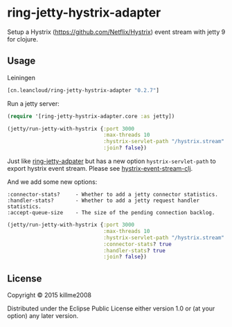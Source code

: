 # ring-jetty-hystrix-adapter

Setup a Hystrix (https://github.com/Netflix/Hystrix) event stream with jetty 9 for clojure.

## Usage

Leiningen

```clj
[cn.leancloud/ring-jetty-hystrix-adapter "0.2.7"]
```

Run a jetty server:

```clj
(require '[ring-jetty-hystrix-adapter.core :as jetty])

(jetty/run-jetty-with-hystrix {:port 3000
                               :max-threads 10
                               :hystrix-servlet-path "/hystrix.stream"
                               :join? false})
```

Just like [ring-jetty-adpater](https://github.com/ring-clojure/ring/tree/master/ring-jetty-adapter) but has a new option `hystrix-servlet-path` to
export hystrix event stream. Please see [hystrix-event-stream-clj](https://github.com/josephwilk/hystrix-event-stream-clj).

And we add some new options:

```
:connector-stats?     - Whether to add a jetty connector statistics.
:handler-stats?       - Whether to add a jetty request handler statistics.
:accept-queue-size    - The size of the pending connection backlog.
```

```clj
(jetty/run-jetty-with-hystrix {:port 3000
                               :max-threads 10
                               :hystrix-servlet-path "/hystrix.stream"
                               :connector-stats? true
                               :handler-stats? true
                               :join? false})
```

## License

Copyright © 2015 killme2008

Distributed under the Eclipse Public License either version 1.0 or (at
your option) any later version.
